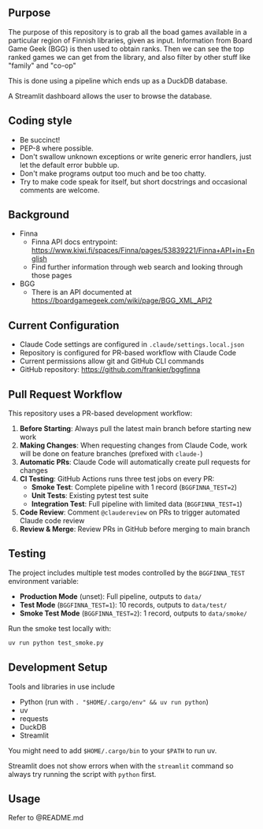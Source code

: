 ## Purpose

The purpose of this repository is to grab all the boad games available in a particular region of Finnish libraries, given as input. Information from Board Game Geek (BGG) is then used to obtain ranks. Then we can see the top ranked games we can get from the library, and also filter by other stuff like "family" and "co-op"

This is done using a pipeline which ends up as a DuckDB database.

A Streamlit dashboard allows the user to browse the database.

## Coding style

 * Be succinct!
 * PEP-8 where possible.
 * Don't swallow unknown exceptions or write generic error handlers, just let the default error bubble up.
 * Don't make programs output too much and be too chatty.
 * Try to make code speak for itself, but short docstrings and occasional comments are welcome.

## Background

 * Finna
   * Finna API docs entrypoint: https://www.kiwi.fi/spaces/Finna/pages/53839221/Finna+API+in+English
   * Find further information through web search and looking through those pages
 * BGG
   * There is an API documented at https://boardgamegeek.com/wiki/page/BGG_XML_API2

## Current Configuration

- Claude Code settings are configured in `.claude/settings.local.json`
- Repository is configured for PR-based workflow with Claude Code
- Current permissions allow git and GitHub CLI commands
- GitHub repository: https://github.com/frankier/bggfinna

## Pull Request Workflow

This repository uses a PR-based development workflow:

1. **Before Starting**: Always pull the latest main branch before starting new work
2. **Making Changes**: When requesting changes from Claude Code, work will be done on feature branches (prefixed with `claude-`)
3. **Automatic PRs**: Claude Code will automatically create pull requests for changes
4. **CI Testing**: GitHub Actions runs three test jobs on every PR:
   - **Smoke Test**: Complete pipeline with 1 record (`BGGFINNA_TEST=2`)
   - **Unit Tests**: Existing pytest test suite
   - **Integration Test**: Full pipeline with limited data (`BGGFINNA_TEST=1`)
5. **Code Review**: Comment `@claudereview` on PRs to trigger automated Claude code review
6. **Review & Merge**: Review PRs in GitHub before merging to main branch

## Testing

The project includes multiple test modes controlled by the `BGGFINNA_TEST` environment variable:

- **Production Mode** (unset): Full pipeline, outputs to `data/`
- **Test Mode** (`BGGFINNA_TEST=1`): 10 records, outputs to `data/test/`
- **Smoke Test Mode** (`BGGFINNA_TEST=2`): 1 record, outputs to `data/smoke/`

Run the smoke test locally with:
```bash
uv run python test_smoke.py
```

## Development Setup

Tools and libraries in use include
 
 * Python (run with `. "$HOME/.cargo/env" && uv run python`)
 * uv
 * requests
 * DuckDB
 * Streamlit

You might need to add `$HOME/.cargo/bin` to your `$PATH` to run uv.

Streamlit does not show errors when with the `streamlit` command so always try running the script with `python` first.

## Usage

Refer to @README.md
